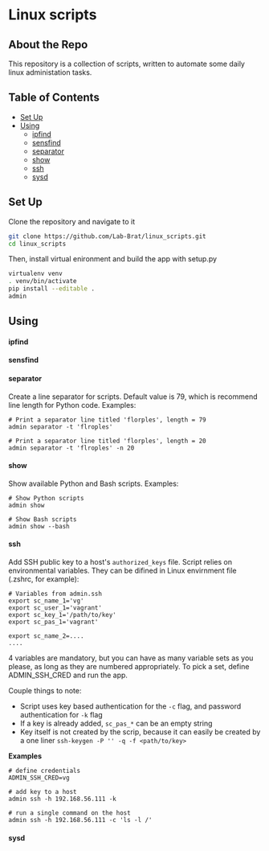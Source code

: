 # Linux scripts
## About the Repo
This repository is a collection of scripts, written to automate some daily linux administation tasks.

## Table of Contents
- [Set Up](#set-up)
- [Using](#using)
   - [ipfind](#ipfind)
   - [sensfind](#sensfind)
   - [separator](#separator)
   - [show](#show)
   - [ssh](#ssh)
   - [sysd](#sysd)

## Set Up
Clone the repository and navigate to it
```bash
git clone https://github.com/Lab-Brat/linux_scripts.git
cd linux_scripts
```  

Then, install virtual enironment and build the app with setup.py
```bash
virtualenv venv
. venv/bin/activate
pip install --editable .
admin
```

## Using
#### ipfind

#### sensfind

#### separator
Create a line separator for scripts. 
Default value is 79, which is recommend line length for Python code.
Examples:
```
# Print a separator line titled 'florples', length = 79
admin separator -t 'flroples'

# Print a separator line titled 'florples', length = 20
admin separator -t 'flroples' -n 20
```

#### show
Show available Python and Bash scripts.
Examples:
```
# Show Python scripts
admin show

# Show Bash scripts
admin show --bash
```

#### ssh
Add SSH public key to a host's `authorized_keys` file. 
Script relies on environmental variables. They can be difined in Linux envirnment file (.zshrc, for example):
```
# Variables from admin.ssh
export sc_name_1='vg'
export sc_user_1='vagrant'
export sc_key_1='/path/to/key'
export sc_pas_1='vagrant'

export sc_name_2=....
....
```
4 variables are mandatory, but you can have as many variable sets as you please, as long as they are numbered appropriately. 
To pick a set, define ADMIN_SSH_CRED and run the app.  

Couple things to note:
- Script uses key based authentication for the `-c` flag, and password authentication for `-k` flag
- If a key is already added, `sc_pas_*` can be an empty string
- Key itself is not created by the scrip, because it can easily be created by a one liner `ssh-keygen -P '' -q -f <path/to/key>`


**Examples**
```
# define credentials
ADMIN_SSH_CRED=vg

# add key to a host
admin ssh -h 192.168.56.111 -k

# run a single command on the host
admin ssh -h 192.168.56.111 -c 'ls -l /'
```

#### sysd
